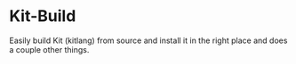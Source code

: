 # Kit-Build
Easily build Kit (kitlang) from source and install it in the right place and does a couple other things.
